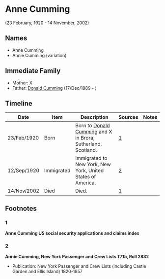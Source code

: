 ﻿---
layout: person
subject_key: i14926290
permalink: /people/i14926290
---

# Anne Cumming
(23 February, 1920 - 14 November, 2002)

## Names

* Anne Cumming
* Annie Cumming (variation)

## Immediate Family

* Mother: X
* Father: [Donald Cumming](./@89853996@-donald-cumming-b1889-12-17-d.md) (17/Dec/1889 - )

## Timeline

Date | Item | Description | Sources | Notes
---|---|---|---|---
23/Feb/1920 | Born | Born to [Donald Cumming](./@89853996@-donald-cumming-b1889-12-17-d.md) and X in Brora, Sutherland, Scotland. | [1](#1) | 
12/Sep/1920 | Immigrated | Immigrated to New York, New York, United States of America. | [2](#2) | 
14/Nov/2002 | Died | Died. | [1](#1) | 

## Footnotes

### 1

**Anne Cumming US social security applications and claims index**


### 2

**Annie Cumming, New York Passenger and Crew Lists T715, Roll 2832**

* Publication: New York Passenger and Crew Lists (including Castle Garden and Ellis Island) 1820-1957

